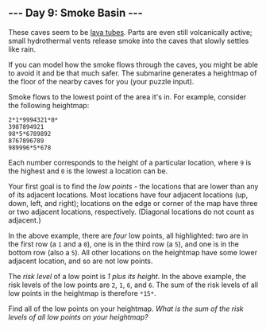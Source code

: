 ## --- Day 9: Smoke Basin ---

These caves seem to be [lava tubes](https://en.wikipedia.org/wiki/Lava_tube). Parts are even still volcanically active; small hydrothermal vents release smoke into the caves that slowly settles like rain.


If you can model how the smoke flows through the caves, you might be able to avoid it and be that much safer. The submarine generates a heightmap of the floor of the nearby caves for you (your puzzle input).


Smoke flows to the lowest point of the area it's in. For example, consider the following heightmap:



```
2*1*9994321*0*
3987894921
98*5*6789892
8767896789
989996*5*678

```

Each number corresponds to the height of a particular location, where `9` is the highest and `0` is the lowest a location can be.


Your first goal is to find the *low points* - the locations that are lower than any of its adjacent locations. Most locations have four adjacent locations (up, down, left, and right); locations on the edge or corner of the map have three or two adjacent locations, respectively. (Diagonal locations do not count as adjacent.)


In the above example, there are *four* low points, all highlighted: two are in the first row (a `1` and a `0`), one is in the third row (a `5`), and one is in the bottom row (also a `5`). All other locations on the heightmap have some lower adjacent location, and so are not low points.


The *risk level* of a low point is *1 plus its height*. In the above example, the risk levels of the low points are `2`, `1`, `6`, and `6`. The sum of the risk levels of all low points in the heightmap is therefore `*15*`.


Find all of the low points on your heightmap. *What is the sum of the risk levels of all low points on your heightmap?*


